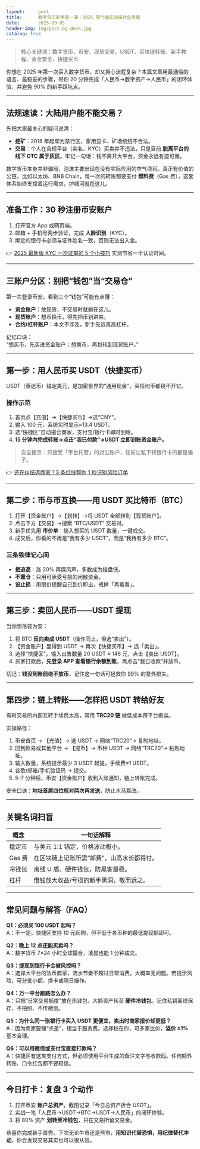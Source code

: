 ```yaml
---
layout:     post
title:      数字货币新手第一课：2025 零门槛实战操作全攻略
date:       2025-09-05
header-img: img/post-bg-desk.jpg
catalog: true
---
```


> 核心关键词：数字货币、币安、现货交易、USDT、区块链转账、新手教程、资金安全、快捷买币

你想在 2025 年第一次买入数字货币，却又担心流程复杂？本篇文章用最通俗的语言、最稳妥的步骤，带你 20 分钟完成「人民币→数字资产→人民币」的闭环体验，并避免 90% 的新手踩坑点。

---

## 法规速读：大陆用户能不能交易？

先把大家最关心的疑问说清：

- **挖矿**：2018 年起即为禁行区，家用显卡、矿场统统不合法。  
- **交易**：个人在合规平台（实名、KYC）买卖并不违法，只是目前 **脱离平台的线下 OTC 属于灰区**。牢记一句话：钱不离开大平台，资金永远有迹可循。  

数字货币本身并非骗局，泡沫主要出现在没有实际应用的空气项目。真正有价值的公链，比如以太坊、BNB Chain，每一次的转账都要支付 **燃料费**（Gas 费），这套体系始终支撑着运行需求，护城河就在这儿。

---

## 准备工作：30 秒注册币安账户

1. 打开官方 App 或网页端。  
2. 邮箱 + 手机号两步验证，完成 **人脸识别**（KYC）。  
3. 绑定的银行卡必须与证件姓名一致，否则无法出入金。  

👉 [2025 最新版 KYC 一次过审的 5 个小技巧](https://okxdog.com/) 实测节省一半认证时间。

---

## 三账户分区：别把“钱包”当“交易仓”

第一次登录币安，看到三个“钱包”可能有点懵：

- **资金账户**：放现货，不交易时就躺在这儿。  
- **现货账户**：想币换币，得先把币划进来。  
- **合约/杠杆账户**：本文不涉及，新手先远离高杠杆。  

记忆口诀：  
“想买币，先买进资金账户；想换币，再划转到现货账户。”

---

## 第一步：用人民币买 USDT（快捷买币）

USDT（泰达币）锚定美元，是加密世界的“通用现金”，买任何币都绕不开它。

### 操作示范

1. 首页点【充值】→【快捷买币】→选“CNY”。  
2. 输入 100 元，系统实时显示≈13.4 USDT。  
3. 选“快捷区”自动撮合商家，支付宝/银行卡即时到帐。  
4. **15 分钟内完成转账→点击“我已付款”→USDT 立即到账资金账户。**  

> 安全提示：只接受「平台托管」的对公账户，任何让私下转银行卡的都是骗子。

👉 [还在纠结选商家？3 条红线帮你 1 秒识别风险订单](https://okxdog.com/)

---

## 第二步：币与币互换——用 USDT 买比特币（BTC）

1. 打开【资金账户】→【划转】→将 USDT 全部转到【现货账户】。  
2. 点击下方【交易】→搜索 “BTC/USDT” 交易对。  
3. 新手优先用 **市价单**：输入想买的 USDT 数量，一键成交。  
4. 成交后，你看的不再是“我有多少 USDT”，而是“我持有多少 BTC”。

### 三条铁律记心间

- **拒追高**：涨 20% 再探风声，多数成为接盘侠。  
- **不重仓**：只用可承受亏损的闲散资金。  
- **设止损**：用限价提醒自己到价即出，戒掉「再看看」。  

---

## 第三步：卖回人民币——USDT 提现

当你想落袋为安：

1. 将 BTC **反向卖成 USDT**（操作同上，但选“卖出”）。  
2. 【资金账户】里得到 USDT → 再次【快捷买币】→ 选「卖出」。  
3. 选择“快捷区”，输入出售数量 20 USDT ≈ 148 元，点击【卖出 USDT】。  
4. 买家打款后，**先登录 APP 查看银行余额到账**，再点击“我已收款”并放币。  

切记：**钱没到账前绝不放币**，记住这一句话可拯救你 99% 的意外损失。

---

## 第四步：链上转账——怎样把 USDT 转给好友

有时交易所内部互转手续费太高，常用 **TRC20 链** 做低成本跨平台搬运。

实操路径：

1. 币安首页 → 【充值】→ 选 USDT → 网络“TRC20”→ 复制地址。  
2. 回到欧易或其他平台 → 【提币】→ 币种 USDT → 网络“TRC20”→ 粘贴地址。  
3. 输入数量，系统提示最少 3 USDT 起提，手续费≈1 USDT。  
4. 谷歌/邮箱/手机验证码 → 提交。  
5. 5–7 分钟后，币安【资金账户】收到入账通知，链上转账完成。

安全口诀：**地址首尾四位核对两次再发送**，防止木马篡改。

---

## 关键名词扫盲

| 概念 | 一句话解释 |
|------|------------|
| 稳定币 | 与美元 1:1 锚定，价格波动极小。 |
| Gas 费 | 在区块链上记账所需“邮费”，山高水长都得付。 |
| 冷钱包 | 离线 U 盾、硬件钱包，防黑客最稳。 |
| 杠杆 | 借钱放大收益/亏损的新手黑洞，敬而远之。 |

---

## 常见问题与解答（FAQ）

**Q1：必须买 100 USDT 起吗？**  
A：不一定。快捷区支持 10 元起购，但不低于各币种的最低提现额即可。

**Q2：晚上 12 点还能买卖吗？**  
A：数字货币 7×24 小时全球撮合，凌晨也能 1 分钟成交。

**Q3：提现到银行卡会被风控吗？**  
A：选择大平台的法币商家，流水节奏不超过日常消费，大概率无问题。若提示风险，可分批小额、换卡或隔日操作。

**Q4：万一平台跑路怎么办？**  
A：只把“日常交易额度”放在热钱包，大额资产转至 **硬件冷钱包**。记住私钥离线保存，不拍照、不传微信。

**Q5：为什么同一张银行卡买入 USDT 更便宜，卖出时商家报价却更低？**  
A：因为商家要赚“点差”，相当于服务费。选择权在你，可多家比价，**溢价 ≤1%** 基本合理。

**Q6：可以用微信或支付宝直接打款吗？**  
A：快捷区有这类支付方式，但必须使用平台生成的备注文字与收款码。任何额外转账、口令红包都不要轻信。

---

## 今日打卡：复盘 3 个动作

1. 打开币安 **账户总资产**，截图记录「今日总资产折合 USDT」。  
2. 实战一笔「人民币→USDT→BTC→USDT→人民币」的闭环体验。  
3. 将 80% 资产 **划转至冷钱包**，只在交易所留交易金。

恭喜你完成新手首秀。下次无论牛市还是熊市，**用知识代替恐惧，用纪律替代冲动**，你会发现交易其实也可以很从容。